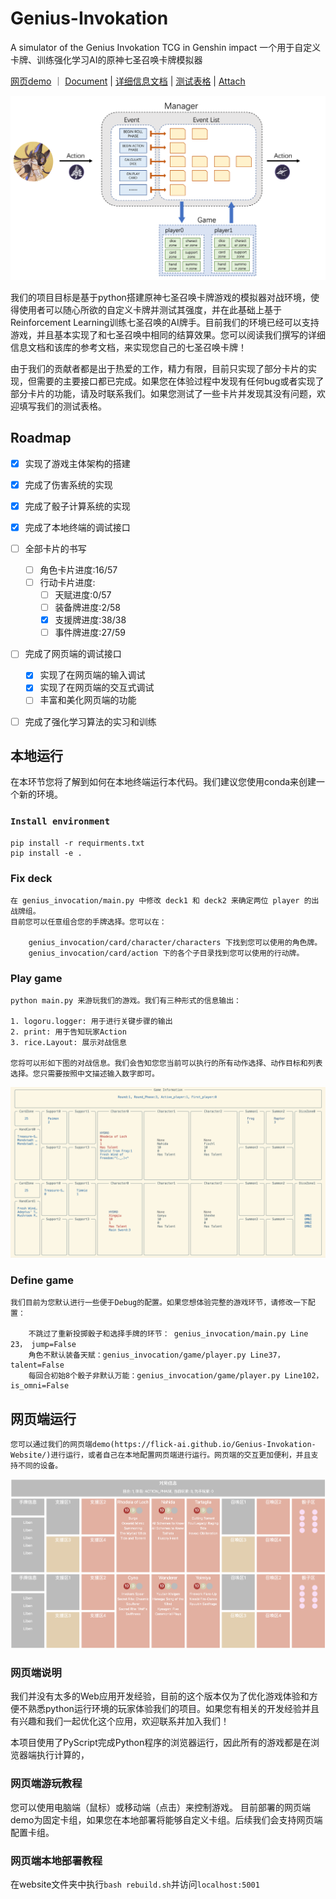 # Genius-Invokation
A simulator of the Genius Invokation TCG in Genshin impact
一个用于自定义卡牌、训练强化学习AI的原神七圣召唤卡牌模拟器

[网页demo](https://flick-ai.github.io/Genius-Invokation-Website/) ｜ [Document](https://genius-invokation.readthedocs.io/zh/latest/) | [详细信息文档](Explaination.md) | [测试表格](https://j0mmhq251c1.feishu.cn/sheets/RloasMqWHh1RgytsZfqcblqBnge?from=from_copylink) | [Attach](qq.jpg)

![](main.png)

我们的项目目标是基于python搭建原神七圣召唤卡牌游戏的模拟器对战环境，使得使用者可以随心所欲的自定义卡牌并测试其强度，并在此基础上基于Reinforcement Learning训练七圣召唤的AI牌手。目前我们的环境已经可以支持游戏，并且基本实现了和七圣召唤中相同的结算效果。您可以阅读我们撰写的详细信息文档和该库的参考文档，来实现您自己的七圣召唤卡牌！

由于我们的贡献者都是出于热爱的工作，精力有限，目前只实现了部分卡片的实现，但需要的主要接口都已完成。如果您在体验过程中发现有任何bug或者实现了部分卡片的功能，请及时联系我们。如果您测试了一些卡片并发现其没有问题，欢迎填写我们的测试表格。

## Roadmap
- [x] 实现了游戏主体架构的搭建
- [x] 完成了伤害系统的实现
- [x] 完成了骰子计算系统的实现
- [x] 完成了本地终端的调试接口
- [ ] 全部卡片的书写
    - [ ] 角色卡片进度:16/57
    - [ ] 行动卡片进度:
        - [ ] 天赋进度:0/57
        - [ ] 装备牌进度:2/58
        - [x] 支援牌进度:38/38
        - [ ] 事件牌进度:27/59
- [ ] 完成了网页端的调试接口
    - [x] 实现了在网页端的输入调试
    - [x] 实现了在网页端的交互式调试
    - [ ] 丰富和美化网页端的功能
- [ ] 完成了强化学习算法的实习和训练


## 本地运行
在本环节您将了解到如何在本地终端运行本代码。我们建议您使用conda来创建一个新的环境。

### `Install environment`

    pip install -r requirments.txt
    pip install -e .


### Fix deck

    在 genius_invocation/main.py 中修改 deck1 和 deck2 来确定两位 player 的出战牌组。 
    目前您可以任意组合您的手牌选择。您可以在：

        genius_invocation/card/character/characters 下找到您可以使用的角色牌。 
        genius_invocation/card/action 下的各个子目录找到您可以使用的行动牌。 

### Play game

    python main.py 来游玩我们的游戏。我们有三种形式的信息输出：

    1. logoru.logger: 用于进行关键步骤的输出
    2. print: 用于告知玩家Action
    3. rice.Layout: 展示对战信息

    您将可以形如下图的对战信息。我们会告知您您当前可以执行的所有动作选择、动作目标和列表选择。您只需要按照中文描述输入数字即可。

![](terminal.png)

### Define game

    我们目前为您默认进行一些便于Debug的配置。如果您想体验完整的游戏环节，请修改一下配置：
        
        不跳过了重新投掷骰子和选择手牌的环节： genius_invocation/main.py Line 23， jump=False
        角色不默认装备天赋：genius_invocation/game/player.py Line37， talent=False
        每回合初始8个骰子非默认万能：genius_invocation/game/player.py Line102，is_omni=False

## 网页端运行
    您可以通过我们的网页端demo(https://flick-ai.github.io/Genius-Invokation-Website/)进行运行，或者自己在本地配置网页端进行运行。网页端的交互更加便利，并且支持不同的设备。

![](website.png)
### 网页端说明
我们并没有太多的Web应用开发经验，目前的这个版本仅为了优化游戏体验和方便不熟悉python运行环境的玩家体验我们的项目。如果您有相关的开发经验并且有兴趣和我们一起优化这个应用，欢迎联系并加入我们！

本项目使用了PyScript完成Python程序的浏览器运行，因此所有的游戏都是在浏览器端执行计算的，
### 网页端游玩教程
您可以使用电脑端（鼠标）或移动端（点击）来控制游戏。
目前部署的网页端demo为固定卡组，如果您在本地部署将能够自定义卡组。后续我们会支持网页端配置卡组。

### 网页端本地部署教程
在website文件夹中执行```bash rebuild.sh```并访问```localhost:5001```